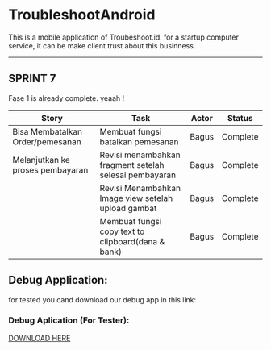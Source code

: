 # TroubleshootAndroid
This is a mobile application of Troubeshoot.id.
for a startup computer service, it can be make client trust about this businness.

<hr>

## SPRINT 7
Fase 1 is already complete. yeaah !

| Story         | Task                             | Actor | Status   |
|---------------|----------------------------------|-------|----------|
| Bisa Membatalkan Order/pemesanan | Membuat fungsi batalkan pemesanan        | Bagus | Complete |
| Melanjutkan ke proses pembayaran        | Revisi menambahkan fragment setelah selesai pembayaran | Bagus | Complete |
|               | Revisi Menambahkan Image view setelah upload gambat     | Bagus | Complete |
|               | Membuat fungsi copy text to clipboard(dana & bank)   | Bagus | Complete |



## Debug Application:
for tested you cand download our debug app in this link:

### Debug Aplication (For Tester):
[DOWNLOAD HERE](https://drive.google.com/file/d/1sXkFDJ8xAq57hSua2y926RhHR0yPsgqs/view?usp=sharing)
